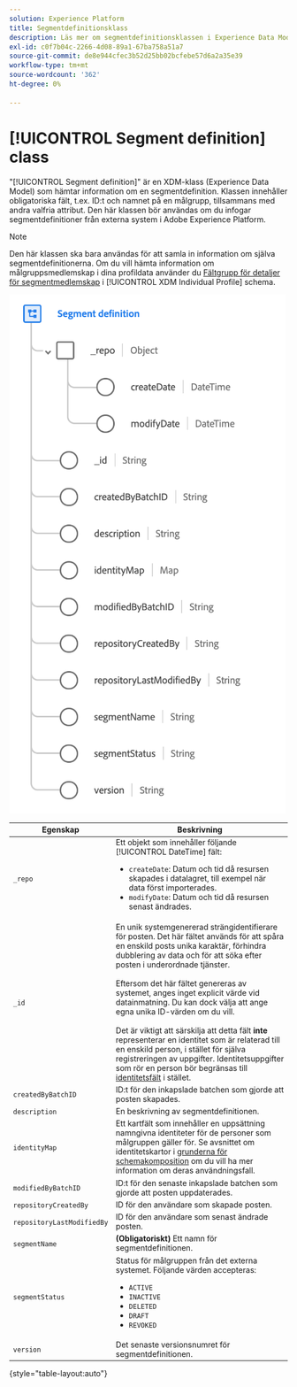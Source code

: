 ```yaml
---
solution: Experience Platform
title: Segmentdefinitionsklass
description: Läs mer om segmentdefinitionsklassen i Experience Data Model (XDM).
exl-id: c0f7b04c-2266-4d08-89a1-67ba758a51a7
source-git-commit: de8e944cfec3b52d25bb02bcfebe57d6a2a35e39
workflow-type: tm+mt
source-wordcount: '362'
ht-degree: 0%

---
```


# [!UICONTROL Segment definition] class

&quot;[!UICONTROL Segment definition]&quot; är en XDM-klass (Experience Data Model) som hämtar information om en segmentdefinition. Klassen innehåller obligatoriska fält, t.ex. ID:t och namnet på en målgrupp, tillsammans med andra valfria attribut. Den här klassen bör användas om du infogar segmentdefinitioner från externa system i Adobe Experience Platform.

>[!NOTE]
>
>Den här klassen ska bara användas för att samla in information om själva segmentdefinitionerna. Om du vill hämta information om målgruppsmedlemskap i dina profildata använder du [Fältgrupp för detaljer för segmentmedlemskap](../field-groups/profile/segmentation.md) i [!UICONTROL XDM Individual Profile] schema.

![](../images/classes/segment-definition.png)

| Egenskap | Beskrivning |
| --- | --- |
| `_repo` | Ett objekt som innehåller följande [!UICONTROL DateTime] fält: <ul><li>`createDate`: Datum och tid då resursen skapades i datalagret, till exempel när data först importerades.</li><li>`modifyDate`: Datum och tid då resursen senast ändrades.</li></ul> |
| `_id` | En unik systemgenererad strängidentifierare för posten. Det här fältet används för att spåra en enskild posts unika karaktär, förhindra dubblering av data och för att söka efter posten i underordnade tjänster.<br><br>Eftersom det här fältet genereras av systemet, anges inget explicit värde vid datainmatning. Du kan dock välja att ange egna unika ID-värden om du vill.<br><br>Det är viktigt att särskilja att detta fält **inte** representerar en identitet som är relaterad till en enskild person, i stället för själva registreringen av uppgifter. Identitetsuppgifter som rör en person bör begränsas till [identitetsfält](../schema/composition.md#identity) i stället. |
| `createdByBatchID` | ID:t för den inkapslade batchen som gjorde att posten skapades. |
| `description` | En beskrivning av segmentdefinitionen. |
| `identityMap` | Ett kartfält som innehåller en uppsättning namngivna identiteter för de personer som målgruppen gäller för. Se avsnittet om identitetskartor i [grunderna för schemakomposition](../schema/composition.md#identityMap) om du vill ha mer information om deras användningsfall. |
| `modifiedByBatchID` | ID:t för den senaste inkapslade batchen som gjorde att posten uppdaterades. |
| `repositoryCreatedBy` | ID för den användare som skapade posten. |
| `repositoryLastModifiedBy` | ID för den användare som senast ändrade posten. |
| `segmentName` | **(Obligatoriskt)** Ett namn för segmentdefinitionen. |
| `segmentStatus` | Status för målgruppen från det externa systemet. Följande värden accepteras: <ul><li>`ACTIVE`</li><li>`INACTIVE`</li><li>`DELETED`</li><li>`DRAFT`</li><li>`REVOKED`</li></ul> |
| `version` | Det senaste versionsnumret för segmentdefinitionen. |

{style="table-layout:auto"}
